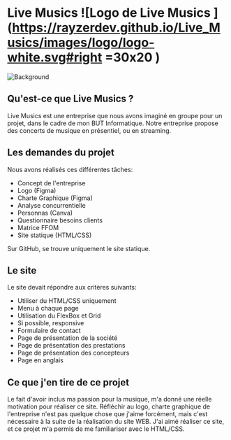 # Live Musics ![Logo de Live Musics ](https://rayzerdev.github.io/Live_Musics/images/logo/logo-white.svg#right =30x20 )
![Background](https://rayzerdev.github.io/Live_Musics/images/background/reccord1.jpg)
## Qu'est-ce que Live Musics ?
Live Musics est une entreprise que nous avons imaginé en groupe pour un projet, dans le cadre de mon BUT Informatique. 
Notre entreprise propose des concerts de musique en présentiel, ou en streaming.

## Les demandes du projet
Nous avons réalisés ces différentes tâches: 

 - Concept de l'entreprise
 - Logo (Figma)
 - Charte Graphique (Figma)
 - Analyse concurrentielle 
 - Personnas (Canva)
 - Questionnaire besoins clients
 - Matrice FFOM
 - Site statique (HTML/CSS)

Sur GitHub, se trouve uniquement le site statique.

## Le site 
Le site devait répondre aux critères suivants:

 - Utiliser du HTML/CSS uniquement
 - Menu à chaque page
 - Utilisation du FlexBox et Grid
 - Si possible, responsive 
 - Formulaire de contact
 - Page de présentation de la société
 - Page de présentation des prestations
 - Page de présentation des concepteurs
 - Page en anglais

## Ce que j'en tire de ce projet
Le fait d'avoir inclus ma passion pour la musique, m'a donné une réelle motivation pour réaliser ce site. Réfléchir au logo, charte graphique de l'entreprise n'est pas quelque chose que j'aime forcément, mais c'est nécessaire à la suite de la réalisation du site WEB. 
J'ai aimé réaliser ce site, et ce projet m'a permis de me familiariser avec le HTML/CSS.
